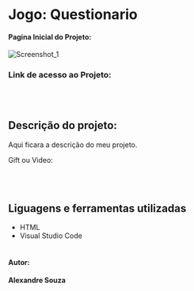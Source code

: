 <h1 align="left"> Jogo: Questionario</h1>

#### Pagina Inicial do Projeto:
![Screenshot_1](https://github.com/alexandre-souza10/perguntasrespostas.github.io/assets/74196527/9824784f-0deb-4eaf-92e1-886e42eaaa2d)

### Link de acesso ao Projeto:
<br></br>
## Descrição do projeto:
Aqui ficara a descrição do meu projeto.

Gift ou Video:

<br></br>
## Liguagens e ferramentas utilizadas
- HTML
- Visual Studio Code
<br></br>

#### Autor: 
**Alexandre Souza**

